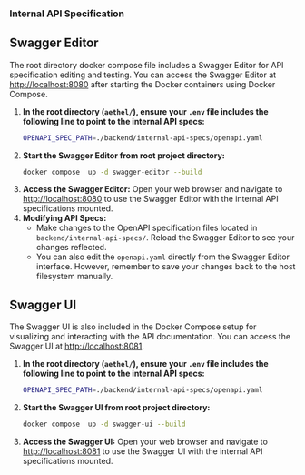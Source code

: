 ### Internal API Specification

## Swagger Editor
The root directory docker compose file includes a Swagger Editor for API specification editing and testing. You can access the Swagger Editor at [http://localhost:8080](http://localhost:8080) after starting the Docker containers using Docker Compose. 

1. **In the root directory (`aethel/`), ensure your `.env` file includes the following line to point to the internal API specs:**
   ```bash
   OPENAPI_SPEC_PATH=./backend/internal-api-specs/openapi.yaml
   ```
2. **Start the Swagger Editor from root project directory:**
   ```bash
   docker compose  up -d swagger-editor --build
   ```
3. **Access the Swagger Editor:**
   Open your web browser and navigate to [http://localhost:8080](http://localhost:8080) to use the Swagger Editor with the internal API specifications mounted.
4. **Modifying API Specs:**
   - Make changes to the OpenAPI specification files located in `backend/internal-api-specs/`. Reload the Swagger Editor to see your changes reflected.
   - You can also edit the `openapi.yaml` directly from the Swagger Editor interface. However, remember to save your changes back to the host filesystem manually.

## Swagger UI
The Swagger UI is also included in the Docker Compose setup for visualizing and interacting with the API documentation. You can access the Swagger UI at [http://localhost:8081](http://localhost:8081). 


1. **In the root directory (`aethel/`), ensure your `.env` file includes the following line to point to the internal API specs:**
   ```bash
   OPENAPI_SPEC_PATH=./backend/internal-api-specs/openapi.yaml
   ```
2. **Start the Swagger UI from root project directory:**
   ```bash
   docker compose  up -d swagger-ui --build
   ```
3. **Access the Swagger UI:**
   Open your web browser and navigate to [http://localhost:8081](http://localhost:8081) to use the Swagger UI with the internal API specifications mounted.


